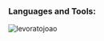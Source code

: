 

<!---
LevoratoJoao/LevoratoJoao is a ✨ special ✨ repository because its `README.md` (this file) appears on your GitHub profile.
You can click the Preview link to take a look at your changes.
--->

<h3 align="left">Languages and Tools:</h3>

<p><img align="left" src="https://github-readme-stats.vercel.app/api/top-langs?username=levoratojoao&show_icons=true&locale=en&layout=compact" alt="levoratojoao" /></p>

